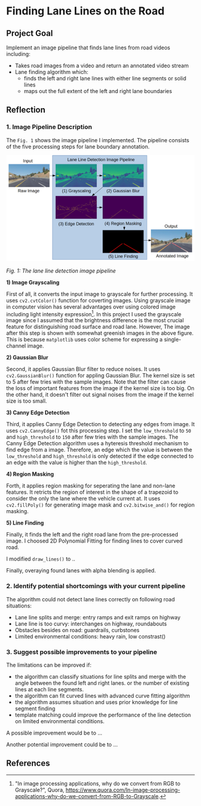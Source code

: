 # **Finding Lane Lines on the Road** 

Project Goal
---

Implement an image pipeline that finds lane lines from road videos including:
* Takes road images from a video and return an annotated video stream
* Lane finding algorithm which:
  * finds the left and right lane lines with either line segments or solid lines
  * maps out the full extent of the left and right lane boundaries


Reflection
---

### 1. Image Pipeline Description

The `Fig. 1` shows the image pipeline I implemented. The pipeline consists of the five processing steps for lane boundary annotation. 

![Lane Line Detection Image Pipeline][image1]

*Fig. 1: The lane line detection image pipeline*


**1) Image Grayscaling**

First of all, it converts the input image to grayscale for further processing. It uses `cv2.cvtColor()` function for coverting images. Using grayscale image in computer vision has several advantages over using colored image including light intensity expression[^1]. In this project I used the grayscale image since I assumed that the brightness difference is the most crucial feature for distinguishing road surface and road lane. However, The image after this step is shown with somewhat greenish images in the above figure. This is because `matplotlib` uses color scheme for expressing a single-channel image.

**2) Gaussian Blur**

Second, it applies Gaussian Blur filter to reduce noises. It uses `cv2.GaussianBlur()` function for appling Gaussian Blur. The kernel size is set to 5 after few tries with the sample images. Note that the filter can cause the loss of important features from the image if the kernel size is too big. On the other hand, it doesn't filter out signal noises from the image if the kernel size is too small.

**3) Canny Edge Detection**

Third, it applies Canny Edge Detection to detecting any edges from image. It uses `cv2.CannyEdge()`  fot this processing step. I set the `low_threshold` to `50` and `high_threshold` to `150` after few tries with the sample images. The Canny Edge Detection algorithm uses a hyteresis threshold mechanism to find edge from a image. Therefore, an edge which the value is between the `low_threshold` and `high_threshold` is only detected if the edge connected to an edge with the value is higher than the `high_threshold`.

**4) Region Masking**

Forth, it applies region masking for seperating the lane and non-lane features. It retricts the region of interest in the shape of a trapezoid to consider the only the lane where the vehicle current at. It uses `cv2.fillPoly()` for generating image mask and `cv2.bitwise_and()` for region masking.

**5) Line Finding**

Finally, it finds the left and the right road lane from the pre-processed image. 
I choosed 2D Polynomial Fitting for finding lines to cover curved road.

I modified `draw_lines()` to ..

Finally, overaying found lanes with alpha blending is applied.


### 2. Identify potential shortcomings with your current pipeline

The algorithm could not detect lane lines correctly on following road situations:
* Lane line splits and merge: entry ramps and exit ramps on highway
* Lane line is too curvy: interchanges on highway, roundabouts
* Obstacles besides on road: guardrails, curbstones
* Limited environmental conditions: heavy rain, low constrast()


### 3. Suggest possible improvements to your pipeline

The limitations can be improved if:
* the algorithm can classify situations for line splits and merge with the angle between the found left and right lanes. or the number of existing lines at each line segments.
* the algorithm can fit curved lines with advanced curve fitting algorithm
* the algorithm assumes situation and uses prior knowledge for line segment finding 
* template matching could improve the performance of the line detection on limited environmental conditions. 

A possible improvement would be to ...


Another potential improvement could be to ...

References
---
[^1]: "In image processing applications, why do we convert from RGB to Grayscale?", Quora, https://www.quora.com/In-image-processing-applications-why-do-we-convert-from-RGB-to-Grayscale.

[image1]: ./resources/CarND-P1-Fig1.png "Image Pipeline"